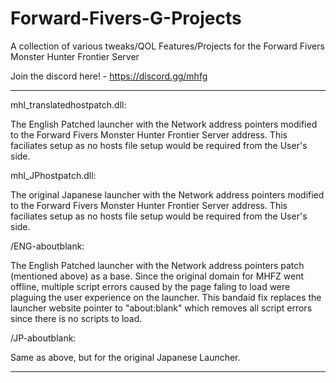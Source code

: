# Forward-Fivers-G-Projects

A collection of various tweaks/QOL Features/Projects for the Forward Fivers Monster Hunter Frontier Server

Join the discord here! - https://discord.gg/mhfg

------------------------------------------------------------------------

mhl_translatedhostpatch.dll:

The English Patched launcher with the Network address pointers modified to the Forward Fivers Monster Hunter Frontier Server address. This faciliates setup as no hosts file setup would be required from the User's side.

mhl_JPhostpatch.dll:

The original Japanese launcher with the Network address pointers modified to the Forward Fivers Monster Hunter Frontier Server address. This faciliates setup as no hosts file setup would be required from the User's side. 


/ENG-aboutblank:

The English Patched launcher with the Network address pointers patch (mentioned above) as a base. Since the original domain for MHFZ went offline, multiple script errors caused by the page faling to load were plaguing the user experience on the launcher. This bandaid fix replaces the launcher website pointer to "about:blank" which removes all script errors since there is no scripts to load. 

/JP-aboutblank:

Same as above, but for the original Japanese Launcher. 

------------------------------------------------------------------------
